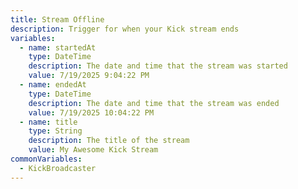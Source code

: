 ```yaml
---
title: Stream Offline
description: Trigger for when your Kick stream ends
variables:
  - name: startedAt
    type: DateTime
    description: The date and time that the stream was started
    value: 7/19/2025 9:04:22 PM
  - name: endedAt
    type: DateTime
    description: The date and time that the stream was ended
    value: 7/19/2025 10:04:22 PM
  - name: title
    type: String
    description: The title of the stream
    value: My Awesome Kick Stream
commonVariables:
  - KickBroadcaster
---
```

